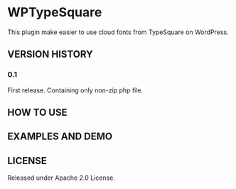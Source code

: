 WPTypeSquare
============
This plugin make easier to use cloud fonts from TypeSquare on WordPress.

VERSION HISTORY
----------------
### 0.1
First release.
Containing only non-zip php file.

HOW TO USE
----------------


EXAMPLES AND DEMO
----------------


LICENSE
----------------
Released under Apache 2.0 License.